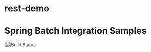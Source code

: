 # rest-demo
Spring Batch Integration Samples
================================

[![Build Status](https://travis-ci.org/adbhutrai/rest-demo.svg?branch=master)
